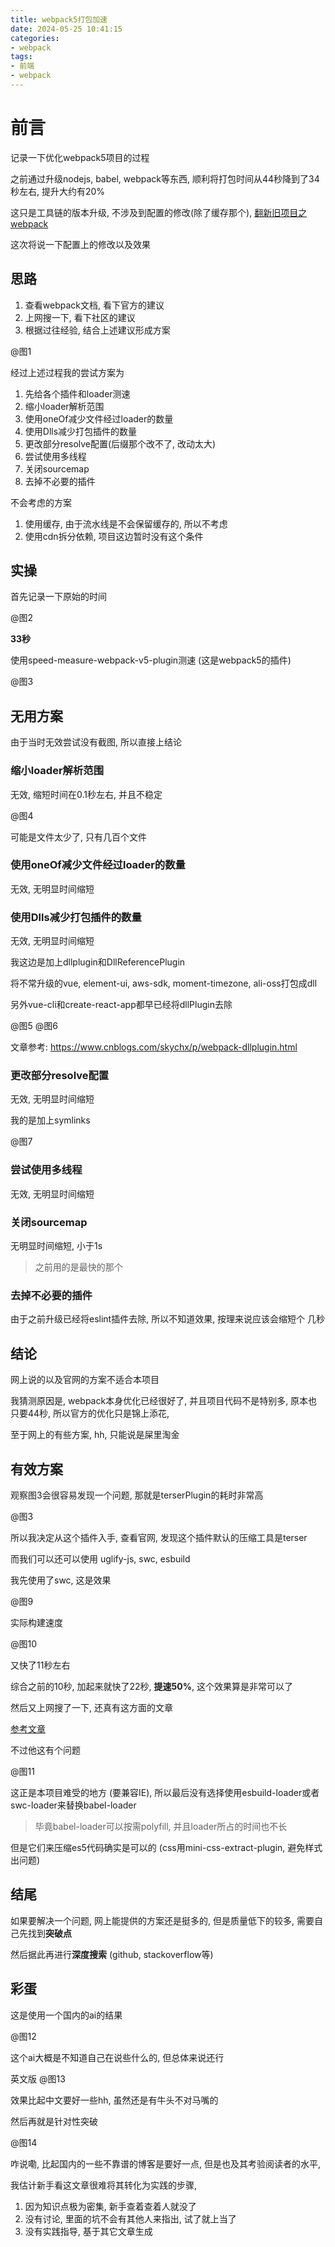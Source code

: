 ```yaml
---
title: webpack5打包加速
date: 2024-05-25 10:41:15
categories:
- webpack
tags:
- 前端
- webpack
---
```


# 前言

记录一下优化webpack5项目的过程

之前通过升级nodejs, babel, webpack等东西, 顺利将打包时间从44秒降到了34秒左右, 提升大约有20%

这只是工具链的版本升级, 不涉及到配置的修改(除了缓存那个),  [翻新旧项目之webpack](/2024/05/19/webpack#本地构建加速)

这次将说一下配置上的修改以及效果

## 思路

1. 查看webpack文档, 看下官方的建议
2. 上网搜一下, 看下社区的建议
3. 根据过往经验, 结合上述建议形成方案

@图1

经过上述过程我的尝试方案为

1. 先给各个插件和loader测速
2. 缩小loader解析范围
3. 使用oneOf减少文件经过loader的数量
4. 使用Dlls减少打包插件的数量
5. 更改部分resolve配置(后缀那个改不了, 改动太大)
6. 尝试使用多线程
7. 关闭sourcemap
8. 去掉不必要的插件
  
不会考虑的方案

1. 使用缓存, 由于流水线是不会保留缓存的, 所以不考虑
2. 使用cdn拆分依赖, 项目这边暂时没有这个条件

## 实操

首先记录一下原始的时间

@图2

**33秒**

使用speed-measure-webpack-v5-plugin测速 (这是webpack5的插件)

@图3

## 无用方案

由于当时无效尝试没有截图, 所以直接上结论

### 缩小loader解析范围

无效, 缩短时间在0.1秒左右, 并且不稳定

@图4

可能是文件太少了, 只有几百个文件

### 使用oneOf减少文件经过loader的数量

无效, 无明显时间缩短

### 使用Dlls减少打包插件的数量

无效, 无明显时间缩短

我这边是加上dllplugin和DllReferencePlugin

将不常升级的vue, element-ui, aws-sdk, moment-timezone, ali-oss打包成dll

另外vue-cli和create-react-app都早已经将dllPlugin去除

@图5
@图6

文章参考: <https://www.cnblogs.com/skychx/p/webpack-dllplugin.html>

### 更改部分resolve配置

无效, 无明显时间缩短

我的是加上symlinks

@图7

### 尝试使用多线程

无效, 无明显时间缩短

### 关闭sourcemap

无明显时间缩短, 小于1s

> 之前用的是最快的那个

### 去掉不必要的插件

由于之前升级已经将eslint插件去除, 所以不知道效果, 按理来说应该会缩短个
几秒

## 结论

网上说的以及官网的方案不适合本项目

我猜测原因是, webpack本身优化已经很好了, 并且项目代码不是特别多, 原本也只要44秒, 所以官方的优化只是锦上添花,

至于网上的有些方案, hh, 只能说是屎里淘金

## 有效方案

观察图3会很容易发现一个问题, 那就是terserPlugin的耗时非常高

@图3

所以我决定从这个插件入手, 查看官网, 发现这个插件默认的压缩工具是terser

而我们可以还可以使用 uglify-js, swc, esbuild

我先使用了swc, 这是效果

@图9

实际构建速度

@图10

又快了11秒左右

综合之前的10秒, 加起来就快了22秒, **提速50%**, 这个效果算是非常可以了

然后又上网搜了一下, 还真有这方面的文章

[参考文章](https://juejin.cn/post/7236670763272798266)

不过他这有个问题

@图11

这正是本项目难受的地方 (要兼容IE), 所以最后没有选择使用esbuild-loader或者swc-loader来替换babel-loader

> 毕竟babel-loader可以按需polyfill, 并且loader所占的时间也不长

但是它们来压缩es5代码确实是可以的 (css用mini-css-extract-plugin, 避免样式出问题)

## 结尾

如果要解决一个问题, 网上能提供的方案还是挺多的, 但是质量低下的较多, 需要自己先找到**突破点**

然后据此再进行**深度搜索** (github, stackoverflow等)

## 彩蛋

这是使用一个国内的ai的结果

@图12

这个ai大概是不知道自己在说些什么的, 但总体来说还行

英文版
@图13

效果比起中文要好一些hh, 虽然还是有牛头不对马嘴的

然后再就是针对性突破

@图14

咋说嘞, 比起国内的一些不靠谱的博客是要好一点, 但是也及其考验阅读者的水平,

我估计新手看这文章很难将其转化为实践的步骤,

1. 因为知识点极为密集, 新手查着查着人就没了
2. 没有讨论, 里面的坑不会有其他人来指出, 试了就上当了
3. 没有实践指导, 基于其它文章生成
